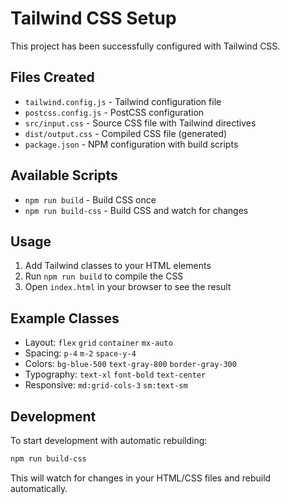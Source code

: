 ﻿# Tailwind CSS Setup

This project has been successfully configured with Tailwind CSS.

## Files Created

- `tailwind.config.js` - Tailwind configuration file
- `postcss.config.js` - PostCSS configuration
- `src/input.css` - Source CSS file with Tailwind directives
- `dist/output.css` - Compiled CSS file (generated)
- `package.json` - NPM configuration with build scripts

## Available Scripts

- `npm run build` - Build CSS once
- `npm run build-css` - Build CSS and watch for changes

## Usage

1. Add Tailwind classes to your HTML elements
2. Run `npm run build` to compile the CSS
3. Open `index.html` in your browser to see the result

## Example Classes

- Layout: `flex` `grid` `container` `mx-auto`
- Spacing: `p-4` `m-2` `space-y-4`
- Colors: `bg-blue-500` `text-gray-800` `border-gray-300`
- Typography: `text-xl` `font-bold` `text-center`
- Responsive: `md:grid-cols-3` `sm:text-sm`

## Development

To start development with automatic rebuilding:
```bash
npm run build-css
```

This will watch for changes in your HTML/CSS files and rebuild automatically.
